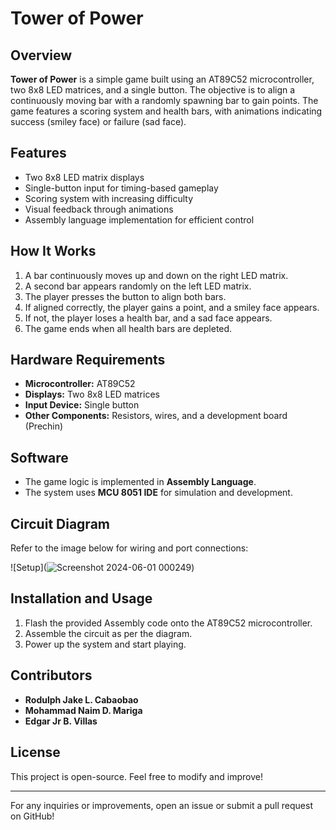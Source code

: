 # Tower of Power

## Overview
**Tower of Power** is a simple game built using an AT89C52 microcontroller, two 8x8 LED matrices, and a single button. The objective is to align a continuously moving bar with a randomly spawning bar to gain points. The game features a scoring system and health bars, with animations indicating success (smiley face) or failure (sad face).

## Features
- Two 8x8 LED matrix displays
- Single-button input for timing-based gameplay
- Scoring system with increasing difficulty
- Visual feedback through animations
- Assembly language implementation for efficient control

## How It Works
1. A bar continuously moves up and down on the right LED matrix.
2. A second bar appears randomly on the left LED matrix.
3. The player presses the button to align both bars.
4. If aligned correctly, the player gains a point, and a smiley face appears.
5. If not, the player loses a health bar, and a sad face appears.
6. The game ends when all health bars are depleted.

## Hardware Requirements
- **Microcontroller:** AT89C52
- **Displays:** Two 8x8 LED matrices
- **Input Device:** Single button
- **Other Components:** Resistors, wires, and a development board (Prechin)

## Software
- The game logic is implemented in **Assembly Language**.
- The system uses **MCU 8051 IDE** for simulation and development.

## Circuit Diagram
Refer to the image below for wiring and port connections:

![Setup](![Screenshot 2024-06-01 000249](https://github.com/user-attachments/assets/c31ed6db-4500-480f-8630-126adea3d1bb))

## Installation and Usage
1. Flash the provided Assembly code onto the AT89C52 microcontroller.
2. Assemble the circuit as per the diagram.
3. Power up the system and start playing.

## Contributors
- **Rodulph Jake L. Cabaobao**
- **Mohammad Naim D. Mariga**
- **Edgar Jr B. Villas**

## License
This project is open-source. Feel free to modify and improve!

---
For any inquiries or improvements, open an issue or submit a pull request on GitHub!

